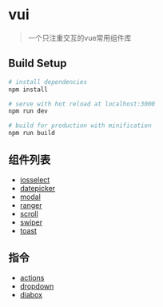# vui

> 一个只注重交互的vue常用组件库

## Build Setup

``` bash
# install dependencies
npm install

# serve with hot reload at localhost:3000
npm run dev

# build for production with minification
npm run build
```
## 组件列表

* [iosselect](./iosselect)
* [datepicker](./datepicker)
* [modal](./modal)
* [ranger](./ranger)
* [scroll](./scroll)
* [swiper](./swiper)
* [toast](./toast)

## 指令

* [actions](./actions)
* [dropdown](./dropdown)
* [diabox](./diabox)